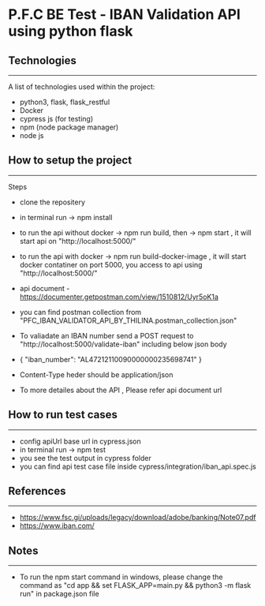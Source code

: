 # P.F.C BE Test - IBAN Validation API using python flask


## Technologies
***
A list of technologies used within the project:
* python3, flask, flask_restful
* Docker
* cypress js (for testing)
* npm (node package manager)
* node js

## How to setup the project
***
Steps
* clone the repositery
* in terminal run -> npm install
* to run the api without docker  ->  npm run build, then -> npm start , it will start api on  "http://localhost:5000/"
* to run the api with docker  ->  npm run build-docker-image , it will start docker contatiner on port 5000, you access to api using "http://localhost:5000/"
* api document - https://documenter.getpostman.com/view/1510812/Uyr5oK1a
* you can find postman collection from "PFC_IBAN_VALIDATOR_API_BY_THILINA.postman_collection.json"
* To valiadate an IBAN number send a POST request to "http://localhost:5000/validate-iban" including below json body
* {
    "iban_number": "AL47212110090000000235698741"
  }
  
* Content-Type heder should be application/json
* To more detailes about the API , Please refer api document url

## How to run test cases
***
* config apiUrl base url in cypress.json
* in terminal run -> npm test
* you see the test output in cypress folder
* you can find api test case file inside cypress/integration/iban_api.spec.js

## References
***
*  https://www.fsc.gi/uploads/legacy/download/adobe/banking/Note07.pdf
*  https://www.iban.com/

## Notes
***
* To run the npm start command in windows, please change the command as "cd app && set FLASK_APP=main.py && python3 -m flask run" in package.json file
